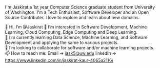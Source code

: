 I'm Jaskirat a 1st year Computer Science graduate student from University of Washington. I'm a Tech Enthusiast, Software Developer and an Open Source Contributer. I love to explore and learn about new domains.


👋 Hi, I’m @Jaskirat
👀 I’m interested in Software Development, Machine Learning, Cloud Computing, Edge Computing and Deep Learning.  
🌱 I’m currently learning Data Science, Machine Learning, and Software Development and applying the same to various projects.   
💞️ I’m looking to collaborate for software and/or machine learning projects. 
📫 How to reach me: Email   -> jask5@uw.edu 
                   linkedIn -> https://www.linkedin.com/in/jaskirat-kaur-4065a2116/


<!---
jask5/jask5 is a ✨ special ✨ repository because its `README.md` (this file) appears on your GitHub profile.
You can click the Preview link to take a look at your changes.
--->
